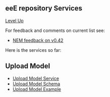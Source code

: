 ## eeE repository Services ##

[Level Up](../README.md)

For feedback and comments on current list see:

* [NEM feedback on v0.42](nem-feedback.md)

Here is the services so far:

## Upload Model
* [Upload Model Service](upload_model_service.md)
* [Upload Model Schema](upload_model_schema.md)
* [Upload Model Example](upload_model_example.md)